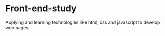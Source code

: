 # Front-end-study
 Applying and learning technologies like html, css and javascript to develop web pages.
